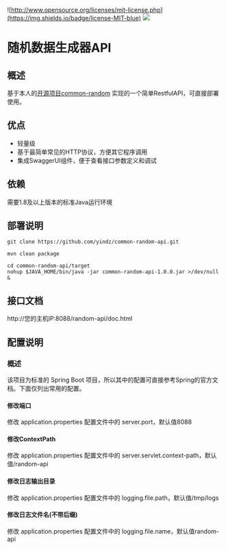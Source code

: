 ![http://www.opensource.org/licenses/mit-license.php](https://img.shields.io/badge/license-MIT-blue)
![](https://img.shields.io/badge/java-1.8%2B-yellow)
# 随机数据生成器API
## 概述
基于本人的[开源项目common-random](https://github.com/yindz/common-random) 实现的一个简单RestfulAPI，可直接部署使用。

## 优点
- 轻量级
- 基于最简单常见的HTTP协议，方便其它程序调用
- 集成SwaggerUI组件，便于查看接口参数定义和调试

## 依赖
需要1.8及以上版本的标准Java运行环境

## 部署说明
```
git clone https://github.com/yindz/common-random-api.git
```
```
mvn clean package
```
```
cd common-random-api/target
nohup $JAVA_HOME/bin/java -jar common-random-api-1.0.0.jar >/dev/null &
```

## 接口文档
http://您的主机IP:8088/random-api/doc.html

## 配置说明
### 概述
该项目为标准的 Spring Boot 项目，所以其中的配置可直接参考Spring的官方文档。下面仅列出常用的配置。

#### 修改端口
修改 application.properties 配置文件中的 server.port，默认值8088

#### 修改ContextPath
修改 application.properties 配置文件中的 server.servlet.context-path，默认值/random-api

#### 修改日志输出目录
修改 application.properties 配置文件中的 logging.file.path，默认值/tmp/logs

#### 修改日志文件名(不带后缀)
修改 application.properties 配置文件中的 logging.file.name，默认值random-api